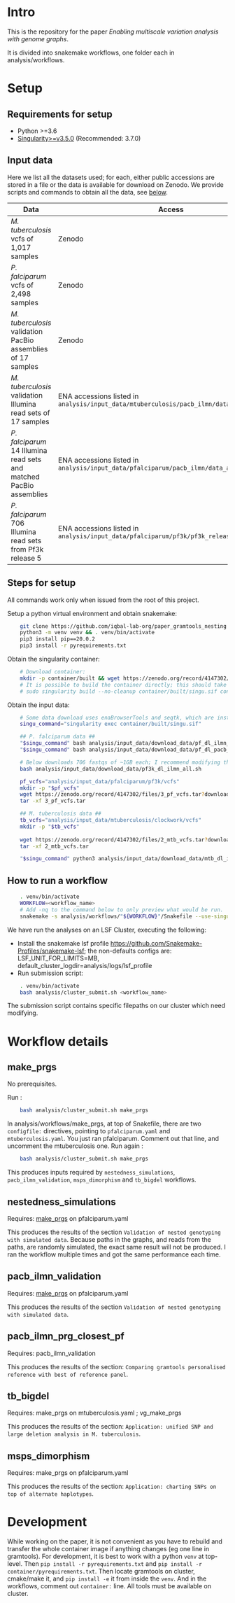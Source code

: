 Intro
======
This is the repository for the paper *Enabling multiscale variation analysis with genome graphs*. 

It is divided into snakemake workflows, one folder each in analysis/workflows.

Setup
=======

Requirements for setup
--------------------------

* Python >=3.6
* [Singularity>=v3.5.0](https://sylabs.io/guides/3.5/user-guide/>) (Recommended: 3.7.0)


Input data
------------

Here we list all the datasets used; for each, either public accessions are stored in a file or the data is available for download on Zenodo. 
We provide scripts and commands to obtain all the data, see [below](#Steps-for-setup).

Data                      | Access
----                      | -----
*M. tuberculosis* vcfs of 1,017 samples | Zenodo
*P. falciparum* vcfs of 2,498 samples | Zenodo
*M. tuberculosis* validation PacBio assemblies of 17 samples | Zenodo
*M. tuberculosis* validation Illumina read sets of 17 samples | ENA accessions listed in `analysis/input_data/mtuberculosis/pacb_ilmn/data_accessions.tsv`
*P. falciparum* 14 Illumina read sets and matched PacBio assemblies | ENA accessions listed in `analysis/input_data/pfalciparum/pacb_ilmn/data_accessions.tsv`
*P. falciparum* 706 Illumina read sets from Pf3k release 5 | ENA accessions listed in `analysis/input_data/pfalciparum/pf3k/pf3k_release_5.tsv`


Steps for setup
-------------------

All commands work only when issued from the root of this project.

Setup a python virtual environment and obtain snakemake:
    
```sh
    git clone https://github.com/iqbal-lab-org/paper_gramtools_nesting && cd paper_gramtools_nesting
    python3 -m venv venv && . venv/bin/activate
    pip3 install pip==20.0.2 
    pip3 install -r pyrequirements.txt
```

Obtain the singularity container:

```sh
    # Download container:
    mkdir -p container/built && wget https://zenodo.org/record/4147302/files/1_container.sif?download=1 -O container/built/singu.sif
    # It is possible to build the container directly; this should take ~30 minutes:
    # sudo singularity build --no-cleanup container/built/singu.sif container/singu_def.def 
```

Obtain the input data:

```sh
    # Some data download uses enaBrowserTools and seqtk, which are installed in container.
    singu_command="singularity exec container/built/singu.sif"

    ## P. falciparum data ##
    "$singu_command" bash analysis/input_data/download_data/pf_dl_ilmn_ena.sh
    "$singu_command" bash analysis/input_data/download_data/pf_dl_pacb_assemblies.sh

    # Below downloads 706 fastqs of ~1GB each; I recommend modifying the script to submit in parallel to a cluster (adding in singularity command too). Downloads from ENA server, several reruns may be required if server throws any error.
    bash analysis/input_data/download_data/pf3k_dl_ilmn_all.sh

    pf_vcfs="analysis/input_data/pfalciparum/pf3k/vcfs"
    mkdir -p "$pf_vcfs"
    wget https://zenodo.org/record/4147302/files/3_pf_vcfs.tar?download=1 
    tar -xf 3_pf_vcfs.tar

    ## M. tuberculosis data ##
    tb_vcfs="analysis/input_data/mtuberculosis/clockwork/vcfs"
    mkdir -p "$tb_vcfs"
    
    wget https://zenodo.org/record/4147302/files/2_mtb_vcfs.tar?download=1
    tar -xf 2_mtb_vcfs.tar

    "$singu_command" python3 analysis/input_data/download_data/mtb_dl_ilmn_ena.py
```


How to run a workflow
----------------------

```sh
    . venv/bin/activate
    WORKFLOW=<workflow_name>
    # Add -nq to the command below to only preview what would be run.
    snakemake -s analysis/workflows/"${WORKFLOW}"/Snakefile --use-singularity --verbose
```

We have run the analyses on an LSF Cluster, executing the following:

* Install the snakemake lsf profile https://github.com/Snakemake-Profiles/snakemake-lsf;
  the non-defaults configs are: LSF_UNIT_FOR_LIMITS=MB, default_cluster_logdir=analysis/logs/lsf_profile
* Run submission script:

```sh
    . venv/bin/activate
    bash analysis/cluster_submit.sh <workflow_name>
```

The submission script contains specific filepaths on our cluster which need modifying.


Workflow details
============================

make_prgs
-----------

No prerequisites.

Run :

```sh
    bash analysis/cluster_submit.sh make_prgs
```


In analysis/workflows/make_prgs, at top of Snakefile, there are two `configfile:` directives, pointing to `pfalciparum.yaml` and `mtuberculosis.yaml`. You just ran pfalciparum. Comment out that line, and uncomment the mtuberculosis one.  Run again :
```sh
    bash analysis/cluster_submit.sh make_prgs
```

This produces inputs required by `nestedness_simulations`, `pacb_ilmn_validation`, `msps_dimorphism` and `tb_bigdel` workflows.

nestedness_simulations
-----------------------

Requires: [make_prgs](#make_prgs) on pfalciparum.yaml

This produces the results of the section `Validation of nested genotyping with simulated data`. Because paths in the graphs, and reads from the paths, are randomly simulated, the exact same result will not be produced. I ran the workflow multiple times and got the same performance each time.

pacb_ilmn_validation
---------------------
Requires: [make_prgs](#make_prgs) on pfalciparum.yaml

This produces the results of the section `Validation of nested genotyping with simulated data`.

pacb_ilmn_prg_closest_pf
-------------------------
Requires: pacb_ilmn_validation

This produces the results of the section: `Comparing gramtools personalised reference with best of reference panel`.


tb_bigdel
----------
Requires: make_prgs on mtuberculosis.yaml ; vg_make_prgs

This produces the results of the section: `Application: unified SNP and large deletion analysis in M. tuberculosis`.

msps_dimorphism
-----------------
Requires: make_prgs on pfalciparum.yaml

This produces the results of the section: `Application: charting SNPs on top of alternate haplotypes`.


Development
============

While working on the paper, it is not convenient as you have to rebuild and transfer the whole container image if anything changes (eg one line in gramtools). For development, it is best to work with a python `venv` at top-level. Then `pip install -r pyrequirements.txt` and `pip install -r container/pyrequirements.txt`. Then locate gramtools on cluster, cmake/make it, and `pip install -e` it from inside the `venv`. And in the workflows, comment out `container:` line. All tools must be available on cluster.

